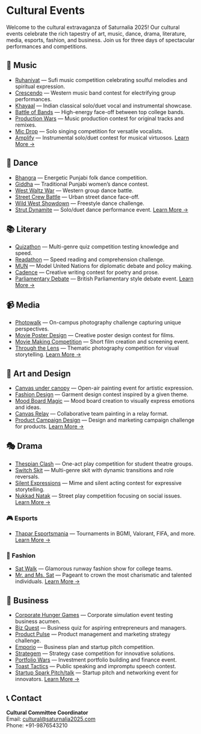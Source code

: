 # Cultural Events
Welcome to the cultural extravaganza of Saturnalia 2025! Our cultural events celebrate the rich tapestry of art, music, dance, drama, literature, media, esports, fashion, and business. Join us for three days of spectacular performances and competitions.


## 🎵 Music
- [Ruhaniyat](./music/ruhaniyat) — Sufi music competition celebrating soulful melodies and spiritual expression.
- [Crescendo](./music/crescendo) — Western music band contest for electrifying group performances.
- [Khayaal](./music/khayaal) — Indian classical solo/duet vocal and instrumental showcase.
- [Battle of Bands](./music/battle-of-bands) — High-energy face-off between top college bands.
- [Production Wars](./music/production-wars) — Music production contest for original tracks and remixes.
- [Mic Drop](./music/mic-drop) — Solo singing competition for versatile vocalists.
- [Amplify](./music/amplify) — Instrumental solo/duet contest for musical virtuosos.
[Learn More →](./music)

## 🕺 Dance
- [Bhangra](./dance/bhangra) — Energetic Punjabi folk dance competition.
- [Giddha](./dance/giddha) — Traditional Punjabi women’s dance contest.
- [West Waltz War](./dance/west-waltz-war) — Western group dance battle.
- [Street Crew Battle](./dance/street-crew-battle) — Urban street dance face-off.
- [Wild West Showdown](./dance/wild-west-showdown) — Freestyle dance challenge.
- [Strut Dynamite](./dance/strut-dynamite) — Solo/duet dance performance event.
[Learn More →](./dance)

## 📚 Literary
- [Quizathon](./literary/quizathon) — Multi-genre quiz competition testing knowledge and speed.
- [Readathon](./literary/readathon) — Speed reading and comprehension challenge.
- [MUN](./literary/mun) — Model United Nations for diplomatic debate and policy making.
- [Cadence](./literary/cadence) — Creative writing contest for poetry and prose.
- [Parliamentary Debate](./literary/parliamentary-debate) — British Parliamentary style debate event.
[Learn More →](./literary)

## 📹 Media
- [Photowalk](./media/photowalk) — On-campus photography challenge capturing unique perspectives.
- [Movie Poster Design](./media/movie-poster-design) — Creative poster design contest for films.
- [Movie Making Competition](./media/movie-making-competition) — Short film creation and screening event.
- [Through the Lens](./media/through-the-lens) — Thematic photography competition for visual storytelling.
[Learn More →](./media)

## 🎨 Art and Design
- [Canvas under canopy](./art-and-design/canvas-under-canopy) — Open-air painting event for artistic expression.
- [Fashion Design](./fashion/fashion-design) — Garment design contest inspired by a given theme.
- [Mood Board Magic](./art-and-design/mood-board-magic) — Mood board creation to visually express emotions and ideas.
- [Canvas Relay](./art-and-design/canvas-relay) — Collaborative team painting in a relay format.
- [Product Campaign Design](./art-and-design/product-campaign-design) — Design and marketing campaign challenge for products.
[Learn More →](./art-and-design)

## 🎭 Drama
- [Thespian Clash](./drama/thespian-clash) — One-act play competition for student theatre groups.
- [Switch Skit](./drama/switch-skit) — Multi-genre skit with dynamic transitions and role reversals.
- [Silent Expressions](./drama/silent-expressions) — Mime and silent acting contest for expressive storytelling.
- [Nukkad Natak](./drama/nukkad-natak) — Street play competition focusing on social issues.
[Learn More →](./drama)

### 🎮 Esports
- [Thapar Esportsmania](./esports) — Tournaments in BGMI, Valorant, FIFA, and more.
[Learn More →](./esports)

### 👗 Fashion
- [Sat Walk](./fashion/sat-walk) — Glamorous runway fashion show for college teams.
- [Mr. and Ms. Sat](./fashion/mr-and-ms-sat) — Pageant to crown the most charismatic and talented individuals.
[Learn More →](./fashion)

## 💼 Business
- [Corporate Hunger Games](./business/corporate-hunger-games) — Corporate simulation event testing business acumen.
- [Biz Quest](./business/biz-quest) — Business quiz for aspiring entrepreneurs and managers.
- [Product Pulse](./business/product-pulse) — Product management and marketing strategy challenge.
- [Emporio](./business/emporio) — Business plan and startup pitch competition.
- [Strategem](./business/strategem) — Strategy case competition for innovative solutions.
- [Portfolio Wars](./business/portfolio-wars) — Investment portfolio building and finance event.
- [Toast Tactics](./business/toast-tactics) — Public speaking and impromptu speech contest.
- [Startup Spark Pitch/talk](./business/startup-spark-pitch-talk) — Startup pitch and networking event for innovators.
[Learn More →](./business)

## 📞 Contact
**Cultural Committee Coordinator**  
Email: cultural@saturnalia2025.com  
Phone: +91-9876543210
